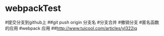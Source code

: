 # webpackTest
#提交分支到github上
##git push origin 分支名
#分支合并
#撤销分支
#匿名函数的应用
#webpack 应用
##http://www.tuicool.com/articles/yI322iq

